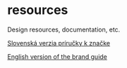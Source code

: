 # resources
Design resources, documentation, etc.

[Slovenská verzia príručky k značke](brand/guide-sk.md)

[English version of the brand guide](brand/guide-en.md)
